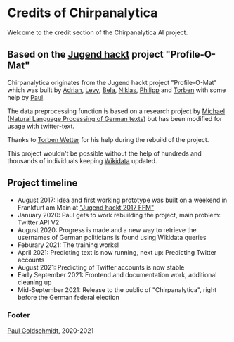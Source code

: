# Credits of Chirpanalytica

Welcome to the credit section of the Chirpanalytica AI project.

## Based on the [Jugend hackt](https://jugendhackt.org) project "Profile-O-Mat"

Chirpanalytica originates from the Jugend hackt project "Profile-O-Mat" which was built by [Adrian](https://twitter.com/uberardy), [Levy](https://twitter.com/StoneLabs__), [Bela](https://twitter.com/0xBE7A), [Niklas](https://twitter.com/derNiklaas), [Philipp](https://twitter.com/Sparx_Dev) and [Torben](https://twitter.com/TorbenWetter) with some help by [Paul](https://twitter.com/PauIGoldschmidt).

The data preprocessing function is based on a research project by [Michael](https://twitter.com/mc51_) ([Natural Language Processing of German texts](https://data-dive.com/german-nlp-binary-text-classification-of-reviews-part1)) but has been modified for usage with twitter-text.

Thanks to [Torben Wetter](https://twitter.com/TorbenWetter) for his help during the rebuild of the project.

This project wouldn't be possible without the help of hundreds and thousands of individuals keeping [Wikidata](https://www.wikidata.org/wiki/Wikidata:Main_Page) updated.

## Project timeline

- August 2017: Idea and first working prototype was built on a weekend in Frankfurt am Main at ["Jugend hackt 2017 FFM"](https://jugendhackt.org/video/profile-o-mat)
- January 2020: Paul gets to work rebuilding the project, main problem: Twitter API V2
- August 2020: Progress is made and a new way to retrieve the usernames of German politicians is found using Wikidata queries
- Feburary 2021: The training works!
- April 2021: Predicting text is now running, next up: Predicting Twitter accounts
- August 2021: Predicting of Twitter accounts is now stable
- Early September 2021: Frontend and documentation work, additional cleaning up
- Mid-September 2021: Release to the public of "Chirpanalytica", right before the German federal election

### Footer

[Paul Goldschmidt](https://paul-goldschmidt.de), 2020-2021

